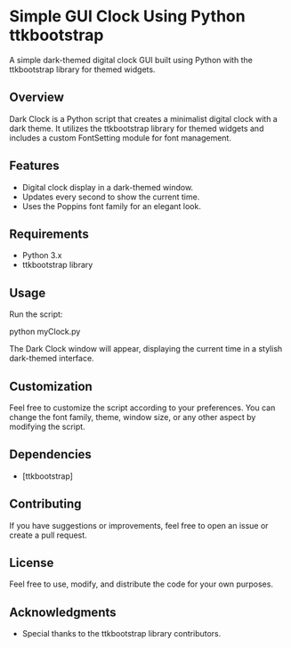 # Simple GUI Clock Using Python ttkbootstrap

A simple dark-themed digital clock GUI built using Python with the ttkbootstrap library for themed widgets.

## Overview

Dark Clock is a Python script that creates a minimalist digital clock with a dark theme. It utilizes the ttkbootstrap library for themed widgets and includes a custom FontSetting module for font management.

## Features

- Digital clock display in a dark-themed window.
- Updates every second to show the current time.
- Uses the Poppins font family for an elegant look.

## Requirements

- Python 3.x
- ttkbootstrap library

## Usage

Run the script:

python myClock.py


The Dark Clock window will appear, displaying the current time in a stylish dark-themed interface.

## Customization

Feel free to customize the script according to your preferences. You can change the font family, theme, window size, or any other aspect by modifying the script.

## Dependencies

- [ttkbootstrap]

## Contributing

If you have suggestions or improvements, feel free to open an issue or create a pull request.

## License

Feel free to use, modify, and distribute the code for your own purposes.

## Acknowledgments

- Special thanks to the ttkbootstrap library contributors.
